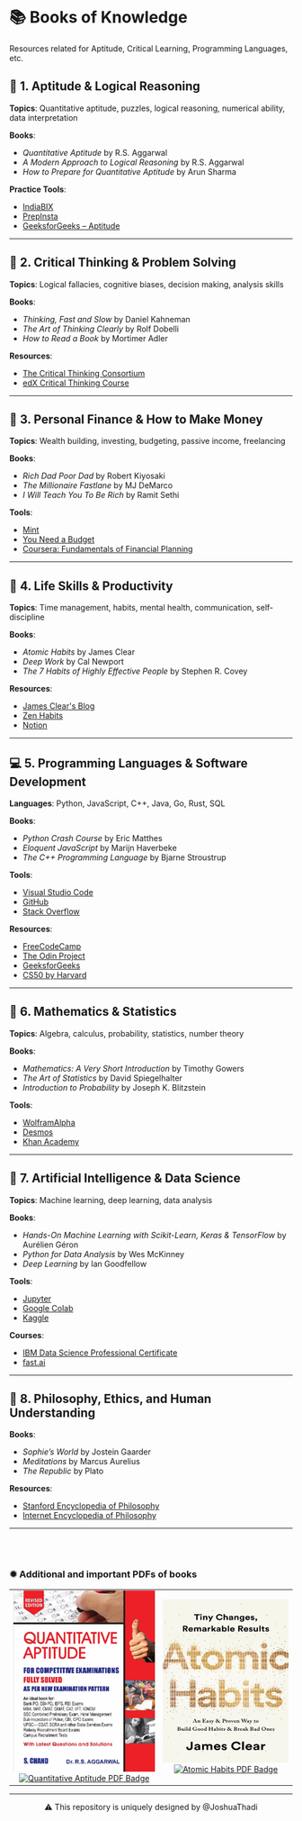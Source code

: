 

# 📚 Books of Knowledge
Resources related for Aptitude, Critical Learning, Programming Languages, etc.

## 🔢 1. Aptitude & Logical Reasoning

**Topics**: Quantitative aptitude, puzzles, logical reasoning, numerical ability, data interpretation

**Books**:
- *Quantitative Aptitude* by R.S. Aggarwal
- *A Modern Approach to Logical Reasoning* by R.S. Aggarwal
- *How to Prepare for Quantitative Aptitude* by Arun Sharma

**Practice Tools**:
- [IndiaBIX](https://www.indiabix.com/)
- [PrepInsta](https://prepinsta.com/)
- [GeeksforGeeks – Aptitude](https://www.geeksforgeeks.org/aptitude/)

---

## 🧠 2. Critical Thinking & Problem Solving

**Topics**: Logical fallacies, cognitive biases, decision making, analysis skills

**Books**:
- *Thinking, Fast and Slow* by Daniel Kahneman
- *The Art of Thinking Clearly* by Rolf Dobelli
- *How to Read a Book* by Mortimer Adler

**Resources**:
- [The Critical Thinking Consortium](https://tc2.ca/)
- [edX Critical Thinking Course](https://www.edx.org/course/critical-thinking)

---

## 💸 3. Personal Finance & How to Make Money

**Topics**: Wealth building, investing, budgeting, passive income, freelancing

**Books**:
- *Rich Dad Poor Dad* by Robert Kiyosaki
- *The Millionaire Fastlane* by MJ DeMarco
- *I Will Teach You To Be Rich* by Ramit Sethi

**Tools**:
- [Mint](https://mint.intuit.com/)
- [You Need a Budget](https://www.youneedabudget.com/)
- [Coursera: Fundamentals of Financial Planning](https://www.coursera.org/learn/fundamentals-of-personal-financial-planning)

---

## 🌱 4. Life Skills & Productivity

**Topics**: Time management, habits, mental health, communication, self-discipline

**Books**:
- *Atomic Habits* by James Clear
- *Deep Work* by Cal Newport
- *The 7 Habits of Highly Effective People* by Stephen R. Covey

**Resources**:
- [James Clear's Blog](https://jamesclear.com/)
- [Zen Habits](https://zenhabits.net/)
- [Notion](https://www.notion.so/)

---

## 💻 5. Programming Languages & Software Development

**Languages**: Python, JavaScript, C++, Java, Go, Rust, SQL

**Books**:
- *Python Crash Course* by Eric Matthes
- *Eloquent JavaScript* by Marijn Haverbeke
- *The C++ Programming Language* by Bjarne Stroustrup

**Tools**:
- [Visual Studio Code](https://code.visualstudio.com/)
- [GitHub](https://github.com/)
- [Stack Overflow](https://stackoverflow.com/)

**Resources**:
- [FreeCodeCamp](https://www.freecodecamp.org/)
- [The Odin Project](https://www.theodinproject.com/)
- [GeeksforGeeks](https://www.geeksforgeeks.org/)
- [CS50 by Harvard](https://cs50.harvard.edu/)

---

## 📐 6. Mathematics & Statistics

**Topics**: Algebra, calculus, probability, statistics, number theory

**Books**:
- *Mathematics: A Very Short Introduction* by Timothy Gowers
- *The Art of Statistics* by David Spiegelhalter
- *Introduction to Probability* by Joseph K. Blitzstein

**Tools**:
- [WolframAlpha](https://www.wolframalpha.com/)
- [Desmos](https://www.desmos.com/)
- [Khan Academy](https://www.khanacademy.org/)

---

## 🤖 7. Artificial Intelligence & Data Science

**Topics**: Machine learning, deep learning, data analysis

**Books**:
- *Hands-On Machine Learning with Scikit-Learn, Keras & TensorFlow* by Aurélien Géron
- *Python for Data Analysis* by Wes McKinney
- *Deep Learning* by Ian Goodfellow

**Tools**:
- [Jupyter](https://jupyter.org/)
- [Google Colab](https://colab.research.google.com/)
- [Kaggle](https://www.kaggle.com/)

**Courses**:
- [IBM Data Science Professional Certificate](https://www.coursera.org/professional-certificates/ibm-data-science)
- [fast.ai](https://www.fast.ai/)

---

## 📜 8. Philosophy, Ethics, and Human Understanding

**Books**:
- *Sophie’s World* by Jostein Gaarder
- *Meditations* by Marcus Aurelius
- *The Republic* by Plato

**Resources**:
- [Stanford Encyclopedia of Philosophy](https://plato.stanford.edu/)
- [Internet Encyclopedia of Philosophy](https://iep.utm.edu/)

---

<br>
<br>

### ✹ Additional and important PDFs of books

<table>
  <tr>
    <td align="center">
      <img width="100%" src="assets/quantitative aptitude.png" alt="Quantitative Aptitude Cover"/><br/>
      <a href="Books%20PDFs/quantitative%20apptitude.pdf" target="_blank">
        <img src="https://img.shields.io/badge/Quantitative%20Aptitude-PDF-grey?style=for-the-badge" alt="Quantitative Aptitude PDF Badge"/>
      </a>
    </td>
    <td align="center">
      <img width="100%" src="assets/Atomic Habits.png" alt="Atomic Habits Cover"/><br/>
      <a href="Books%20PDFs/Atomic%20habits%20(%20PDFDrive%20).pdf" target="_blank">
        <img src="https://img.shields.io/badge/Atomic%20Habits-PDF-grey?style=for-the-badge" alt="Atomic Habits PDF Badge"/>
      </a>
    </td>
  </tr>
</table>





---

<div align="center">
   ⚠️ This repository is uniquely designed by @JoshuaThadi
</div>
